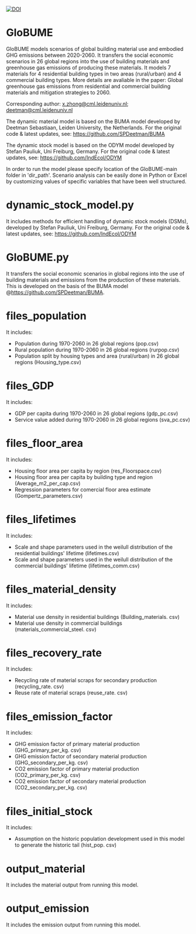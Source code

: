 [![DOI](https://zenodo.org/badge/DOI/10.5281/zenodo.5171943.svg)](https://doi.org/10.5281/zenodo.5171943)

# GloBUME
GloBUME models scenarios of global building material use and embodied GHG emissions between 2020-2060. It transfers the social economic scenarios in 26 global regions into the use of building materials and greenhouse gas emissions of producing these materials. It models 7 materials for 4 residential building types in two areas (rural/urban) and 4 commercial building types. More details are avaliable in the paper: Global greenhouse gas emissions from residential and commercial building materials and mitigation strategies to 2060.

Corresponding author: x.zhong@cml.leidenuniv.nl; deetman@cml.leidenuniv.nl

The dynamic material model is based on the BUMA model developed by Deetman Sebastiaan, Leiden University, the Netherlands. For the original code & latest updates, see: https://github.com/SPDeetman/BUMA

The dynamic stock model is based on the ODYM model developed by Stefan Pauliuk, Uni Freiburg, Germany. For the original code & latest updates, see: https://github.com/IndEcol/ODYM

In order to run the model please specify location of the GloBUME-main folder in 'dir_path'. Scenario analysis can be easily done in Python or Excel by customizing values of specific variables that have been well structured.

# dynamic_stock_model.py
It includes methods for efficient handling of dynamic stock models (DSMs), developed by Stefan Pauliuk, Uni Freiburg, Germany. For the original code & latest updates, see: https://github.com/IndEcol/ODYM

# GloBUME.py
It transfers the social economic scenarios in global regions into the use of building materials and emissions from the production of these materials. This is developed on the basis of the BUMA model @https://github.com/SPDeetman/BUMA.

# files_population
It includes:

* Population during 1970-2060 in 26 global regions (pop.csv)
* Rural population during 1970-2060 in 26 global regions (rurpop.csv)
* Population split by housing types and area (rural/urban) in 26 global regions (Housing_type.csv)
# files_GDP
It includes:

* GDP per capita during 1970-2060 in 26 global regions (gdp_pc.csv)
* Service value added during 1970-2060 in 26 global regions (sva_pc.csv)
# files_floor_area
It includes:

* Housing floor area per capita by region (res_Floorspace.csv)
* Housing floor area per capita by building type and region (Average_m2_per_cap.csv)
* Regression parameters for comercial floor area estimate (Gompertz_parameters.csv)
# files_lifetimes
It includes:

* Scale and shape parameters used in the weilull distribution of the residential buildings' lifetime (lifetimes.csv)
* Scale and shape parameters used in the weilull distribution of the commercial buildings' lifetime (lifetimes_comm.csv)
# files_material_density
It includes:

* Material use density in residential buildings (Building_materials. csv)
* Material use density in commercial buildings (materials_commercial_steel. csv)
# files_recovery_rate
It includes:

* Recycling rate of material scraps for secondary production (recycling_rate. csv)
* Reuse rate of material scraps (reuse_rate. csv)
# files_emission_factor
It includes:

* GHG emission factor of primary material production (GHG_primary_per_kg. csv)
* GHG emission factor of secondary material production (GHG_secondary_per_kg. csv)
* CO2 emission factor of primary material production (CO2_primary_per_kg. csv)
* CO2 emission factor of secondary material production (CO2_secondary_per_kg. csv)
# files_initial_stock
It includes:

* Assumption on the historic population development used in this model to generate the historic tail (hist_pop. csv)
# output_material
It includes the material output from running this model.

# output_emission
It includes the emission output from running this model.

